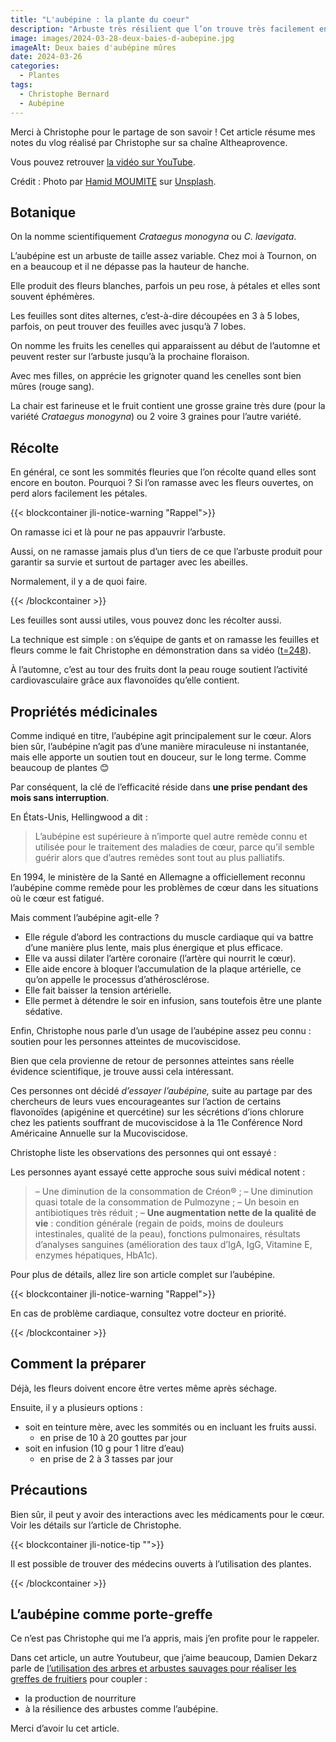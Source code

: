 ```yaml
---
title: "L'aubépine : la plante du coeur"
description: "Arbuste très résilient que l’on trouve très facilement en France, c’est aussi une plante utile pour certains maux dont nous souffrons et une quantité incroyable de nourriture pour les oiseaux l’hiver."
image: images/2024-03-28-deux-baies-d-aubepine.jpg
imageAlt: Deux baies d'aubépine mûres
date: 2024-03-26
categories:
  - Plantes
tags:
  - Christophe Bernard
  - Aubépine
---
```


Merci à Christophe pour le partage de son savoir !
Cet article résume mes notes du vlog réalisé par Christophe sur sa chaîne Altheaprovence.

<!-- more -->

Vous pouvez retrouver [la vidéo sur YouTube](https://www.youtube.com/watch?v=5R6yf7f-ch4).

Crédit : Photo par [Hamid MOUMITE](https://unsplash.com/@hamiid27?utm_content=creditCopyText&utm_medium=referral&utm_source=unsplash) sur [Unsplash](https://unsplash.com/photos/a-branch-with-berries-on-it-LiTD0HMBuUE?utm_content=creditCopyText&utm_medium=referral&utm_source=unsplash).

## Botanique

On la nomme scientifiquement _Crataegus monogyna_ ou _C. laevigata_.

L’aubépine est un arbuste de taille assez variable. Chez moi à Tournon, on en a beaucoup et il ne dépasse pas la hauteur de hanche.

Elle produit des fleurs blanches, parfois un peu rose, à pétales et elles sont souvent éphémères.

Les feuilles sont dites alternes, c’est-à-dire découpées en 3 à 5 lobes, parfois, on peut trouver des feuilles avec jusqu’à 7 lobes.

On nomme les fruits les cenelles qui apparaissent au début de l’automne et peuvent rester sur l’arbuste jusqu’à la prochaine floraison.

Avec mes filles, on apprécie les grignoter quand les cenelles sont bien mûres (rouge sang).

La chair est farineuse et le fruit contient une grosse graine très dure (pour la variété _Crataegus monogyna_) ou 2 voire 3 graines pour l’autre variété.

## Récolte

En général, ce sont les sommités fleuries que l’on récolte quand elles sont encore en bouton. Pourquoi ? Si l’on ramasse avec les fleurs ouvertes, on perd alors facilement les pétales.

{{< blockcontainer jli-notice-warning "Rappel">}}

On ramasse ici et là pour ne pas appauvrir l’arbuste.

Aussi, on ne ramasse jamais plus d’un tiers de ce que l’arbuste produit pour garantir sa survie et surtout de partager avec les abeilles.

Normalement, il y a de quoi faire.

{{< /blockcontainer >}}

Les feuilles sont aussi utiles, vous pouvez donc les récolter aussi.

La technique est simple : on s’équipe de gants et on ramasse les feuilles et fleurs comme le fait Christophe en démonstration dans sa vidéo ([t=248](https://youtu.be/5R6yf7f-ch4?si=FO09bsKZU6fb3iEX&t=248)).

À l’automne, c’est au tour des fruits dont la peau rouge soutient l’activité cardiovasculaire grâce aux flavonoïdes qu’elle contient.

## Propriétés médicinales

Comme indiqué en titre, l’aubépine agit principalement sur le cœur. Alors bien sûr, l’aubépine n’agit pas d’une manière miraculeuse ni instantanée, mais elle apporte un soutien tout en douceur, sur le long terme. Comme beaucoup de plantes 😊

Par conséquent, la clé de l’efficacité réside dans **une prise pendant des mois sans interruption**.

En États-Unis, Hellingwood a dit :

> L’aubépine est supérieure à n’importe quel autre remède connu et utilisée pour le traitement des maladies de cœur, parce qu’il semble guérir alors que d’autres remèdes sont tout au plus palliatifs.

En 1994, le ministère de la Santé en Allemagne a officiellement reconnu l’aubépine comme remède pour les problèmes de cœur dans les situations où le cœur est fatigué.

Mais comment l’aubépine agit-elle ?

- Elle régule d’abord les contractions du muscle cardiaque qui va battre d’une manière plus lente, mais plus énergique et plus efficace.
- Elle va aussi dilater l’artère coronaire (l’artère qui nourrit le cœur).
- Elle aide encore à bloquer l’accumulation de la plaque artérielle, ce qu’on appelle le processus d’athérosclérose.
- Elle fait baisser la tension artérielle.
- Elle permet à détendre le soir en infusion, sans toutefois être une plante sédative.

Enfin, Christophe nous parle d’un usage de l’aubépine assez peu connu : soutien pour les personnes atteintes de mucoviscidose.

Bien que cela provienne de retour de personnes atteintes sans réelle évidence scientifique, je trouve aussi cela intéressant.

Ces personnes ont décidé _d’essayer l’aubépine,_ suite au partage par des chercheurs de leurs vues encourageantes sur l’action de certains flavonoïdes (apigénine et quercétine) sur les sécrétions d’ions chlorure chez les patients souffrant de mucoviscidose à la 11e Conférence Nord Américaine Annuelle sur la Mucoviscidose.

Christophe liste les observations des personnes qui ont essayé :

Les personnes ayant essayé cette approche sous suivi médical notent :

> – Une diminution de la consommation de Créon® ;
> – Une diminution quasi totale de la consommation de Pulmozyne ;
> – Un besoin en antibiotiques très réduit ;
> – **Une augmentation nette de la qualité de vie** : condition générale (regain de poids, moins de douleurs intestinales, qualité de la peau), fonctions pulmonaires, résultats d’analyses sanguines (amélioration des taux d’IgA, IgG, Vitamine E, enzymes hépatiques, HbA1c).

Pour plus de détails, allez lire son article complet sur l’aubépine.

{{< blockcontainer jli-notice-warning "Rappel">}}

En cas de problème cardiaque, consultez votre docteur en priorité.

{{< /blockcontainer >}}

## Comment la préparer

Déjà, les fleurs doivent encore être vertes même après séchage.

Ensuite, il y a plusieurs options :

- soit en teinture mère, avec les sommités ou en incluant les fruits aussi.
  - en prise de 10 à 20 gouttes par jour
- soit en infusion (10 g pour 1 litre d’eau)
  - en prise de 2 à 3 tasses par jour

## Précautions

Bien sûr, il peut y avoir des interactions avec les médicaments pour le cœur. Voir les détails sur l’article de Christophe.

{{< blockcontainer jli-notice-tip "">}}

Il est possible de trouver des médecins ouverts à l’utilisation des plantes.

{{< /blockcontainer >}}

## L’aubépine comme porte-greffe

Ce n’est pas Christophe qui me l’a appris, mais j’en profite pour le rappeler.

Dans cet article, un autre Youtubeur, que j’aime beaucoup, Damien Dekarz parle de [l’utilisation des arbres et arbustes sauvages pour réaliser les greffes de fruitiers](../../2023-08/3-trucs-a-faire-en-aout-au-jardin/index.md) pour coupler :

- la production de nourriture
- à la résilience des arbustes comme l’aubépine.

Merci d’avoir lu cet article.
